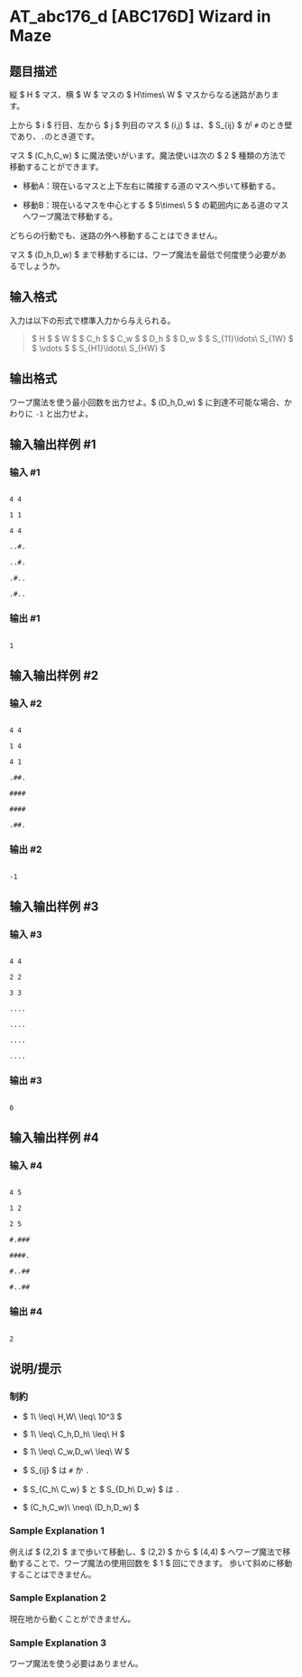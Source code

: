 # AT_abc176_d [ABC176D] Wizard in Maze

## 题目描述

[problemUrl]: https://atcoder.jp/contests/abc176/tasks/abc176_d

縦 $ H $ マス、横 $ W $ マスの $ H\times\ W $ マスからなる迷路があります。

上から $ i $ 行目、左から $ j $ 列目のマス $ (i,j) $ は、$ S_{ij} $ が `#` のとき壁であり、`.`のとき道です。

マス $ (C_h,C_w) $ に魔法使いがいます。魔法使いは次の $ 2 $ 種類の方法で移動することができます。

- 移動A：現在いるマスと上下左右に隣接する道のマスへ歩いて移動する。
- 移動B：現在いるマスを中心とする $ 5\times\ 5 $ の範囲内にある道のマスへワープ魔法で移動する。

どちらの行動でも、迷路の外へ移動することはできません。

マス $ (D_h,D_w) $ まで移動するには、ワープ魔法を最低で何度使う必要があるでしょうか。

## 输入格式

入力は以下の形式で標準入力から与えられる。

> $ H $ $ W $ $ C_h $ $ C_w $ $ D_h $ $ D_w $ $ S_{11}\ldots\ S_{1W} $ $ \vdots $ $ S_{H1}\ldots\ S_{HW} $

## 输出格式

ワープ魔法を使う最小回数を出力せよ。$ (D_h,D_w) $ に到達不可能な場合、かわりに `-1` と出力せよ。

## 输入输出样例 #1

### 输入 #1

```
4 4
1 1
4 4
..#.
..#.
.#..
.#..
```

### 输出 #1

```
1
```

## 输入输出样例 #2

### 输入 #2

```
4 4
1 4
4 1
.##.
####
####
.##.
```

### 输出 #2

```
-1
```

## 输入输出样例 #3

### 输入 #3

```
4 4
2 2
3 3
....
....
....
....
```

### 输出 #3

```
0
```

## 输入输出样例 #4

### 输入 #4

```
4 5
1 2
2 5
#.###
####.
#..##
#..##
```

### 输出 #4

```
2
```

## 说明/提示

### 制約

- $ 1\ \leq\ H,W\ \leq\ 10^3 $
- $ 1\ \leq\ C_h,D_h\ \leq\ H $
- $ 1\ \leq\ C_w,D_w\ \leq\ W $
- $ S_{ij} $ は `#` か `.`
- $ S_{C_h\ C_w} $ と $ S_{D_h\ D_w} $ は `.`
- $ (C_h,C_w)\ \neq\ (D_h,D_w) $

### Sample Explanation 1

例えば $ (2,2) $ まで歩いて移動し、$ (2,2) $ から $ (4,4) $ へワープ魔法で移動することで、ワープ魔法の使用回数を $ 1 $ 回にできます。 歩いて斜めに移動することはできません。

### Sample Explanation 2

現在地から動くことができません。

### Sample Explanation 3

ワープ魔法を使う必要はありません。